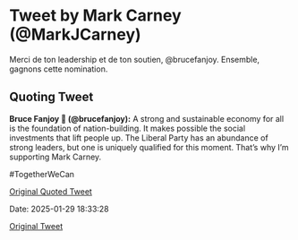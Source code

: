 # Tweet by Mark Carney (@MarkJCarney)

Merci de ton leadership et de ton soutien, @brucefanjoy. Ensemble, gagnons cette nomination.

## Quoting Tweet

**Bruce Fanjoy 🍁 (@brucefanjoy):** A strong and sustainable economy for all is the foundation of nation-building. It makes possible the social investments that lift people up. The Liberal Party has an abundance of strong leaders, but one is uniquely qualified for this moment. That’s why I’m supporting Mark Carney.

#TogetherWeCan

[Original Quoted Tweet](https://x.com/brucefanjoy/status/1883156177162297360)

Date: 2025-01-29 18:33:28

[Original Tweet](https://x.com/MarkJCarney/status/1884671219749765228)
